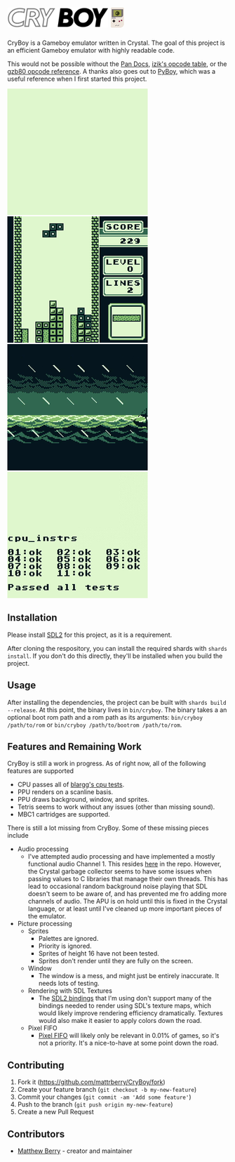 # <img height="46" src="README/cryboy.svg"/> ![](README/gameboy.png)

CryBoy is a Gameboy emulator written in Crystal. The goal of this project is an efficient Gameboy emulator with highly readable code.

This would not be possible without the [Pan Docs](https://gbdev.io/pandocs), [izik's opcode table](https://izik1.github.io/gbops), or the [gzb80 opcode reference](https://rednex.github.io/rgbds/gbz80.7.html). A thanks also goes out to [PyBoy](https://github.com/Baekalfen/PyBoy), which was a useful reference when I first started this project.

![](README/bootrom.gif)
![](README/tetris.gif)
![](README/linksawakening.gif)
![](README/cpu_instrs.gif)

## Installation

Please install [SDL2](https://www.libsdl.org/) for this project, as it is a requirement. 

After cloning the respository, you can install the required shards with `shards install`. If you don't do this directly, they'll be installed when you build the project.

## Usage

After installing the dependencies, the project can be built with `shards build --release`. At this point, the binary lives in `bin/cryboy`. The binary takes a an optional boot rom path and a rom path as its arguments: `bin/cryboy /path/to/rom` or `bin/cryboy /path/to/bootrom /path/to/rom`.

## Features and Remaining Work

CryBoy is still a work in progress. As of right now, all of the following features are supported

- CPU passes all of [blargg's cpu tests](https://github.com/retrio/gb-test-roms/tree/master/cpu_instrs).
- PPU renders on a scanline basis.
- PPU draws background, window, and sprites.
- Tetris seems to work without any issues (other than missing sound).
- MBC1 cartridges are supported.

There is still a lot missing from CryBoy. Some of these missing pieces include

- Audio processing
  - I've attempted audio processing and have implemented a mostly functional audio Channel 1. This resides [here](src/cryboy/apu.cr) in the repo. However, the Crystal garbage collector seems to have some issues when passing values to C libraries that manage their own threads. This has lead to occasional random background noise playing that SDL doesn't seem to be aware of, and has prevented me fro adding more channels of audio. The APU is on hold until this is fixed in the Crystal language, or at least until I've cleaned up more important pieces of the emulator.
- Picture processing
  - Sprites
    - Palettes are ignored.
    - Priority is ignored.
    - Sprites of height 16 have not been tested.
    - Sprites don't render until they are fully on the screen.
  - Window
    - The window is a mess, and might just be entirely inaccurate. It needs lots of testing.
  - Rendering with SDL Textures
    - The [SDL2 bindings](https://github.com/ysbaddaden/sdl.cr) that I'm using don't support many of the bindings needed to render using SDL's texture maps, which would likely improve rendering efficiency dramatically. Textures would also make it easier to apply colors down the road.
  - Pixel FIFO
    - [Pixel FIFO](https://github.com/corybsa/pandocs/blob/develop/content/pixel_fifo.md) will likely only be relevant in 0.01% of games, so it's not a priority. It's a nice-to-have at some point down the road.

## Contributing

1. Fork it (<https://github.com/mattrberry/CryBoy/fork>)
2. Create your feature branch (`git checkout -b my-new-feature`)
3. Commit your changes (`git commit -am 'Add some feature'`)
4. Push to the branch (`git push origin my-new-feature`)
5. Create a new Pull Request

## Contributors

- [Matthew Berry](https://github.com/mattrberry) - creator and maintainer
